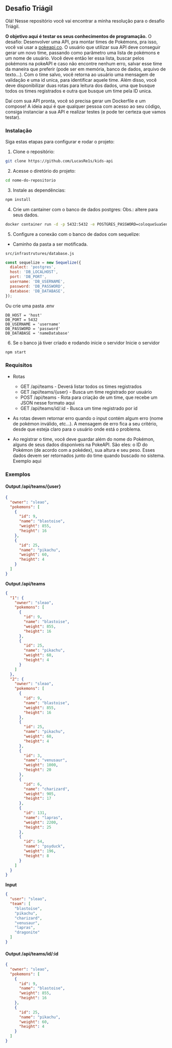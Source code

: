 ## Desafio Triágil
Olá! Nesse repositório você vai encontrar a minha resolução para o desafio Triágil. 


**O objetivo aqui é testar os seus conhecimentos de programação.**
O desafio: Desenvolver uma API, pra montar times de Pokémons, pra isso, você vai usar a  [pokeapi.co](https://pokeapi.co/). O usuário que utilizar sua API deve conseguir gerar um novo time, passando como parâmetro uma lista de pokémons e um nome de usuário. Você deve então ler essa lista, buscar pelos pokémons na pokeAPI e caso não encontre nenhum erro, salvar esse time da maneira que preferir (pode ser em memória, banco de dados, arquivo de texto...). Com o time salvo, você retorna ao usuário uma mensagem de validação e uma id unica, para identificar aquele time. Além disso, você deve disponibilizar duas rotas para leitura dos dados, uma que busque todos os times registrados e outra que busque um time pela ID unica.

Daí com sua API pronta, você só precisa gerar um Dockerfile e um compose! A ideia aqui é que qualquer pessoa com acesso ao seu código, consiga instanciar a sua API e realizar testes (e pode ter certeza que vamos testar).


### Instalação
Siga estas etapas para configurar e rodar o projeto:
1. Clone o repositório:
```bash
git clone https://github.com/LucasRe1s/kids-api
```
2. Acesse o diretório do projeto:
```bash
cd nome-do-repositorio
```
3.  Instale as dependências:
```bash
npm install
```
4. Crie um cantainer com o banco de dados postgres:
Obs.: altere para seus dados.
```bash
docker container run -d -p 5432:5432 -e POSTGRES_PASSWORD=coloqueSuaSenha -e POSTGRES_USER=coloqueSeuUsuario -e POSTGRES_DB=coloqueOnomeDoSeuBanco postgres
```
5. Configure a conexão com o banco de dados com sequelize:
* Caminho da pasta a ser motificada.
```file
src/infrastrutures/database.js
```
```js
const sequelize = new Sequelize({
  dialect: 'postgres',
  host: 'DB_LOCALHOST',
  port: 'DB_PORT',
  username: 'DB_USERNAME',
  password: 'DB_PASSWORD',
  database: 'DB_DATABASE',
});
```
Ou crie uma pasta .env
```.env
DB_HOST = 'host'
DB_PORT = 5432
DB_USERNAME = 'username'
DB_PASSWORD = 'password'
DB_DATABASE = 'nameDatabase'
```
6. Se o banco já tiver criado e rodando inicie o servidor Inicie o servidor
```bash
npm start
```


### Requisitos
* Rotas

  * GET /api/teams - Deverá listar todos os times registrados
  * GET /api/teams/{user} - Busca um time registrado por usuário
  * POST /api/teams - Rota para criação de um time, que recebe um JSON nesse formato aqui
  * GET /api/teams/id/:id - Busca um time registrado por id

* As rotas devem retornar erro quando o input contém algum erro (nome de pokémon inválido, etc...). A mensagem de erro fica a seu critério, desde que esteja claro para o usuário onde está o problema.

* Ao registrar o time, você deve guardar além do nome do Pokémon, alguns de seus dados disponíveis na PokeAPI. São eles: o ID do Pokémon (de acordo com a pokédex), sua altura e seu peso. Esses dados devem ser retornados junto do time quando buscado no sistema. Exemplo aqui

### Exemplos
#### **Output /api/teams/{user}**
```json
{
  "owner": "sleao",
  "pokemons": [
    {
      "id": 9,
      "name": "blastoise",
      "weight": 855,
      "height": 16
    },
    {
      "id": 25,
      "name": "pikachu",
      "weight": 60,
      "height": 4
    }
  ]
}
```
**Output /api/teams**
```json
{
  "1": {
    "owner": "sleao",
    "pokemons": [
      {
        "id": 9,
        "name": "blastoise",
        "weight": 855,
        "height": 16
      },
      {
        "id": 25,
        "name": "pikachu",
        "weight": 60,
        "height": 4
      }
    ]
  },
  "2": {
    "owner": "sleao",
    "pokemons": [
      {
        "id": 9,
        "name": "blastoise",
        "weight": 855,
        "height": 16
      },
      {
        "id": 25,
        "name": "pikachu",
        "weight": 60,
        "height": 4
      },
      {
        "id": 3,
        "name": "venusaur",
        "weight": 1000,
        "height": 20
      },
      {
        "id": 6,
        "name": "charizard",
        "weight": 905,
        "height": 17
      },
      {
        "id": 131,
        "name": "lapras",
        "weight": 2200,
        "height": 25
      },
      {
        "id": 54,
        "name": "psyduck",
        "weight": 196,
        "height": 8
      }
    ]
  }
}
```

**Input**
```json
{
  "user": "sleao",
  "team": [
    "blastoise",
    "pikachu",
    "charizard",
    "venusaur",
    "lapras",
    "dragonite"
  ]
}
```

#### **Output /api/teams/id/:id**
```json
{
  "owner": "sleao",
  "pokemons": [
    {
      "id": 9,
      "name": "blastoise",
      "weight": 855,
      "height": 16
    },
    {
      "id": 25,
      "name": "pikachu",
      "weight": 60,
      "height": 4
    }
  ]
}
```